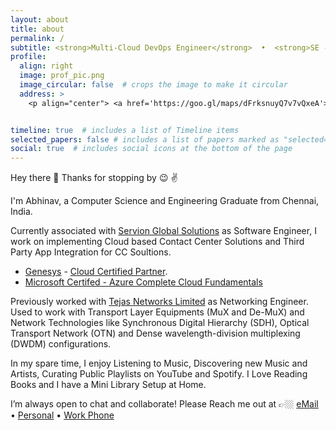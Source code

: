 ```yaml
---
layout: about
title: about
permalink: /
subtitle: <strong>Multi-Cloud DevOps Engineer</strong>  •  <strong>SE - CC Delivery</strong> @ <a href="https://servion.com/">Servion Global Solutions</a>  •  learn ⇄ imagine ⇆ build
profile:
  align: right
  image: prof_pic.png
  image_circular: false  # crops the image to make it circular
  address: >
    <p align="center"> <a href='https://goo.gl/maps/dFrksnuyQ7v7vQxeA'> Home </a>  •  <a href='https://goo.gl/maps/ZQHfgY8U3ipm3pYn9'> Office </a> </p>


timeline: true  # includes a list of Timeline items
selected_papers: false # includes a list of papers marked as "selected={true}"
social: true  # includes social icons at the bottom of the page
---
```


Hey there :wave: Thanks for stopping by :wink: :v:

I'm Abhinav, a Computer Science and Engineering Graduate from Chennai, India.

Currently associated with [Servion Global Solutions](https://servion.com/) as Software Engineer, I work on implementing Cloud based Contact Center Solutions and Third Party App Integration for CC Soultions.

- [Genesys](https://www.genesys.com/en-sg/genesys-cloud) - [Cloud Certified Partner](https://www.credly.com/badges/52c41d7a-b5da-434b-9651-ce84bd20c0d4/public_url).
- [Microsoft Certifed - Azure Complete Cloud Fundamentals](https://www.linkedin.com/posts/abhinavbharadwajr_microsoft-azure-activity-6983442038218272768-2x2f?utm_source=share&utm_medium=member_desktop)

Previously worked with [Tejas Networks Limited](https://www.tejasnetworks.com/) as Networking Engineer. Used to work with Transport Layer Equipments (MuX and De-MuX) and Network Technologies like Synchronous Digital Hierarchy (SDH), Optical Transport Network (OTN) and Dense wavelength-division multiplexing (DWDM) configurations.

In my spare time, I enjoy Listening to Music, Discovering new Music and Artists, Curating Public Playlists on YouTube and Spotify. I Love Reading Books and I have a Mini Library Setup at Home.

I’m always open to chat and collaborate! Please Reach me out at 👉🏼 [eMail](mailto:abhinavbharadwajr@gmail.com)  •  [Personal](tel:+919500188610)  •  [Work Phone](tel:+917200361295)
